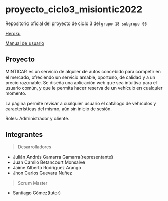 # proyecto_ciclo3_misiontic2022
Repositorio oficial del proyecto de ciclo 3 del `grupo 18 subgrupo 05`

<a href="https://minticar.herokuapp.com/" target="_blank">Heroku</a>

<a href="https://drive.google.com/file/d/1rQraP4OHqElF7AEcWg8O8fWf7DWYNVJ0/view?usp=sharing">Manual de usuario</a>


## Proyecto 

MINTICAR  es  un  servicio  de  alquiler  de  autos  concebido  para  competir  en  el  mercado, 
ofreciendo un servicio amable, oportuno, de calidad y a un precio razonable. 
Se diseña una aplicación web que sea intuitiva para el usuario común, y que le permita hacer 
reserva de un vehículo en cualquier momento. 

La página permite revisar a cualquier usuario el catálogo de vehículos y características del 
mismo, aún sin inicio de sesión. 

Roles: Administrador y cliente.

## Integrantes
> Desarrolladores
* Julián Andrés Gamarra Gamarra(representante) 
* Juan Camilo Betancourt Monsalve
* Jaime Alberto Rodriguez Arango
* Jhon Carlos Guevara Nuñez



> Scrum Master

* Santiago Gómez(tutor)


